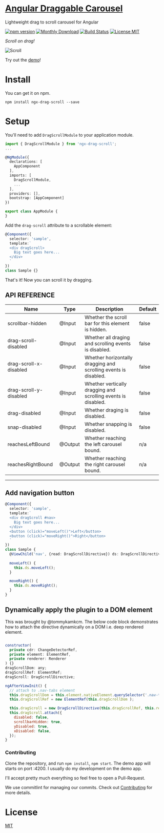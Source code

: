 # [Angular Draggable Carousel](https://bfwg.github.io/ngx-drag-scroll/)

Lightweight drag to scroll carousel for Angular

[![npm version](https://img.shields.io/npm/v/ngx-drag-scroll.svg)](https://www.npmjs.com/package/ngx-drag-scroll)
[![Monthly Download](https://img.shields.io/npm/dm/ngx-drag-scroll.svg?style=flat-square)](https://www.npmjs.com/package/ngx-drag-scroll)
[![Build Status](https://travis-ci.org/bfwg/ngx-drag-scroll.svg?branch=master)](https://travis-ci.org/bfwg/ngx-drag-scroll)
[![License MIT](https://img.shields.io/badge/license-MIT-blue.svg)](https://github.com/bfwg/ngx-drag-scroll/blob/master/LICENSE)


*Scroll on drag!*

![Scroll](https://user-images.githubusercontent.com/12819525/31459582-73565738-ae78-11e7-8b45-83f686123b63.gif)

Try out the [demo](https://bfwg.github.io/ngx-drag-scroll/)!

# Install

You can get it on npm.

```shell
npm install ngx-drag-scroll --save
```

# Setup

You'll need to add `DragScrollModule` to your application module.

```typescript
import { DragScrollModule } from 'ngx-drag-scroll';
...

@NgModule({
  declarations: [
    AppComponent
  ],
  imports: [
    DragScrollModule,
    ...
  ],
  providers: [],
  bootstrap: [AppComponent]
})

export class AppModule {
}

```
Add the `drag-scroll` attribute to a scrollable element:
```typescript
@Component({
  selector: 'sample',
  template:`
  <div dragScroll>
    Big text goes here...
  </div>
  `
})
class Sample {}
```
That's it! Now you can scroll it by dragging.


## API REFERENCE

| Name                   | Type    | Description                                                                   |Default|
|------------------------|---------|-------------------------------------------------------------------------------|-------|
| scrollbar-hidden       | @Input  | Whether the scroll bar for this element is hidden.                            | false |
| drag-scroll-disabled   | @Input  | Whether all draging and scrolling events is disabled.                         | false |
| drag-scroll-x-disabled | @Input  | Whether horizontally dragging and scrolling events is disabled.               | false |
| drag-scroll-y-disabled | @Input  | Whether vertically dragging and scrolling events is disabled.                 | false |
| drag-disabled          | @Input  | Whether draging is disabled.                                                  | false |
| snap-disabled          | @Input  | Whether snapping is disabled.                                                 | false |
| reachesLeftBound       | @Output | Whether reaching the left carousel bound.                                     |  n/a  |
| reachesRightBound      | @Output | Whether reaching the right carousel bound.                                    |  n/a  |

___

## Add navigation button

```typescript
@Component({
  selector: 'sample',
  template:`
  <div dragScroll #nav>
    Big text goes here...
  </div>
  <button (click)="moveLeft()">Left</button>
  <button (click)="moveRight()">Right</button>
  `
})
class Sample {
  @ViewChild('nav', {read: DragScrollDirective}) ds: DragScrollDirective;
  
  moveLeft() {
    this.ds.moveLeft();
  }

  moveRight() {
    this.ds.moveRight();
  }
}
```

## Dynamically apply the plugin to a DOM element

This was brought by @tommykamkcm. The below code block demonstrates how to attach the directive dynamically on a DOM i.e. deep rendered element.
```javascript

constructor(
  private cdr: ChangeDetectorRef,
  private element: ElementRef,
  private renderer: Renderer
) {}
dragScrollDom: any;
dragScrollRef: ElementRef;
dragScroll: DragScrollDirective;

ngAfterViewInit() {
  // attach to .nav-tabs element
  this.dragScrollDom = this.element.nativeElement.querySelector('.nav-tabs');
  this.dragScrollRef = new ElementRef(this.dragScrollDom );

  this.dragScroll = new DragScrollDirective(this.dragScrollRef, this.renderer, this.cdr);
  this.dragScroll.attach({
    disabled: false,
    scrollbarHidden: true,
    yDisabled: true,
    xDisabled: false,
  });
}
```

### Contributing
Clone the repository, and run `npm install`, `npm start`. The demo app will starts on port :4200. I usually do my development on the demo app.

I'll accept pretty much everything so feel free to open a Pull-Request. 

We use commitlint for managing our commits. Check out [Contributing](CONTRIBUTING.md) for more details.

# License
 [MIT](/LICENSE)
